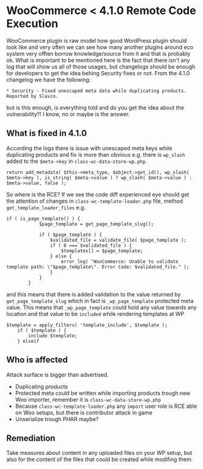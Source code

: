 # WooCommerce < 4.1.0 Remote Code Execution

WooCommerce plugin is raw model how good WordPress plugin should look like and very often we can see how many another plugins around eco system very offten borrow knowledge/source from it and that is probably ok. What is important to be mentioned here is the fact that there isn't any log that will show us all of those usages, but changelogs should be enough for developers to get the idea behing Security fixes or not. From the 4.1.0 changelog we have the following:
```
* Security - Fixed unescaped meta data while duplicating products. Reported by Slavco.
```
but is this enough, is everything told and do you get the idea about the vulnerability?! I know, no or maybe is the answer. 

## What is fixed in 4.1.0 

According the logs there is issue with unescaped meta keys while duplicating products and fix is more than obvious e.g. there is `wp_slash` added to the `$meta->key` in `class-wc-data-store-wp.php`.
```
return add_metadata( $this->meta_type, $object->get_id(), wp_slash( $meta->key ), is_string( $meta->value ) ? wp_slash( $meta->value ) : $meta->value, false );

```
So where is the RCE? If we see the code diff experienced eye should get the attention of changes in `class-wc-template-loader.php` file, method `get_template_loader_files` e.g.
```
if ( is_page_template() ) {
			$page_template = get_page_template_slug();

			if ( $page_template ) {
				$validated_file = validate_file( $page_template );
				if ( 0 === $validated_file ) {
					$templates[] = $page_template;
				} else {
					error_log( "WooCommerce: Unable to validate template path: \"$page_template\". Error Code: $validated_file." );
				}
			}
		}
```
and this means that there is added validation to the value returned by `get_page_template_slug` which in fact is `_wp_page_template` protected meta value. This means that `_wp_page_template` could hold any value towards any location and that value to be `included` while rendering templates at WP
```
$template = apply_filters( 'template_include', $template );
	if ( $template ) {
		include $template;
	} elseif
``` 

## Who is affected

Attack surface is bigger than advertised.

- Duplicating products
- Protected meta could be written while importing products trough new Woo importer, remember it is `class-wc-data-store-wp.php`
- Because `class-wc-template-loader.php` any `import` user role is RCE able on Woo setups, but there is contributor attack in game
- Unserialize trough PHAR maybe? 
  
## Remediation

Take measures about content in any uploaded files on your WP setup, but also for the content of the files that could be created while modifing them.


